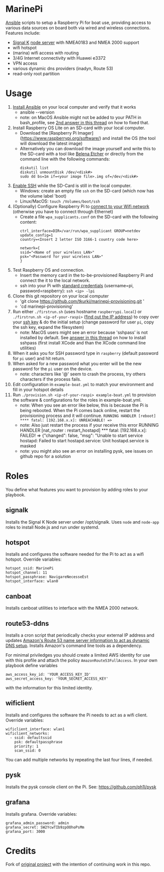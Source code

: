 MarinePi
========

[Ansible](https://en.wikipedia.org/wiki/Ansible_(software)) scripts to setup a Raspberry Pi for boat use, providing access to various data sources on board both via wired and wireless connections. Features include:
- [Signal K](http://signalk.org/) [node server](https://github.com/SignalK/signalk-server-node) with NMEA0183 and NMEA 2000 support
- wifi hotspot
- (marina) wifi access with routing
- 3/4G Internet connectivity with Huawei e3372
- VPN access
- various dynamic dns providers (inadyn, Route 53)
- read-only root partition

Usage
=====

1. [Install Ansible](http://docs.ansible.com/ansible/intro_installation.html) on your local computer and verify that it works
    - ansible --version
    - note: on MacOS Ansible might not be added to your PATH in bash_profile, see [2nd answer in this thread](https://stackoverflow.com/questions/35898734/pip-installs-packages-successfully-but-executables-not-found-from-command-line/35899029) on how to fixed that.
1. Install Raspberry OS Lite on an SD-card with your local computer.
    - Download the [Raspberry Pi Imager] (https://www.raspberrypi.org/software/) and install the OS (the tool will download the latest image)
    - Alternatively you can download the image yourself and write this to the SD-card with a tool like [Belena Etcher](https://www.balena.io/etcher/) or directly from the command line with the following commands:
        ```
        diskutil list
        diskutil unmountDisk /dev/<disk#>
        sudo dd bs=1m if=<your image file>.img of=/dev/<disk#>
        ```
1. [Enable SSH](https://www.raspberrypi.org/documentation/remote-access/ssh/) while the SD-Card is still in the local computer.
    - Windows: create an empty file `ssh` on the SD-card (which now has the volume label 'boot)
    - Linux/MacOS: `touch /Volumes/boot/ssh`
1. (Optionally) Configure Raspberry Pi to [connect to your Wifi network](https://www.raspberrypi.org/documentation/configuration/wireless/headless.md) (otherwise you have to connect through Ethernet)
    - Create a file `wpa_supplicants.conf` on the SD-card with the following content:
        ```
        ctrl_interface=DIR=/var/run/wpa_supplicant GROUP=netdev
        update_config=1
        country=<Insert 2 letter ISO 3166-1 country code here>

        network={
        ssid="<Name of your wireless LAN>"
        psk="<Password for your wireless LAN>"
        }
       ```
1. Test Raspberry OS and connection.
    - Insert the memory card in the to-be-provisioned Raspberry Pi and connect the it to the local network.
    - ssh into your Pi with [standard credentials](https://www.raspberrypi.org/documentation/linux/usage/users.md) (username=pi, password=raspberry):
            `ssh <ip> -lpi`
1. Clone this git repository on your local computer
    - 'git clone https://github.com/tkurki/marinepi-provisioning.git '
    - 'cd marinepi-provisioning'
1. Run either `./firstrun.sh` (uses hostname `raspberrypi.local`) or `./firstrun.sh <ip-of-your-raspi>` ([find out the IP address](https://www.raspberrypi.org/documentation/remote-access/ip-address.md)) to copy over your [ssh key](https://www.raspberrypi.org/documentation/remote-access/ssh/passwordless.md) & do the initial setup (change password for user `pi`, copy the ssh key, expand the filesystem)
    - note: MacOS users might see an error because 'sshpass' is not installed by default. See [answer in this thread](https://stackoverflow.com/questions/32255660/how-to-install-sshpass-on-mac) on how to install sshpass (first install XCode and than the XCode command line utilities)
1. When it asks you for SSH password type in `raspberry` (default password for `pi` user) and hit return.
1. When asked for a new password what you enter will be the new password for the `pi` user on the device.
    - note: characters like '@' seem to crash the process, try others characters if the process fails.
1. Edit configuration in `example-boat.yml` to match your environment and fill in your hotspot details
1. Run `./provision.sh <ip-of-your-raspi> example-boat.yml` to provision the software & configurations for the roles in example-boat.yml.
    - note: When you see an error like below, this is because the Pi is being rebooted. When the Pi comes back online, restart the provisioning process and it will continue.
    `RUNNING HANDLER [reboot] ****
    fatal: [192.168.x.x]: UNREACHABLE! =>`
    - note: Also just restart the process if your receive this error
    RUNNING HANDLER [nat_router : restart_hostapd] ***
    fatal: [192.168.x.x]: FAILED! => {"changed": false, "msg": "Unable to start service hostapd: Failed to start hostapd.service: Unit hostapd.service is masked
    - note: you might also see an error on installing pysk, see issues on github repo for a solution


Roles
=====

You define what features you want to provision by adding roles to your playbook.

signalk
-------
Installs the Signal K Node server under /opt/signalk. Uses `node` and `node-app` roles to install Node.js and run under systemd.

hotspot
-------
Installs and configures the software needed for the Pi to act as a wifi hotspot. Override variables:
```
hotspot_ssid: MarinePi
hotspot_channel: 11
hotspot_passphrase: NavigareNecesseEst
hotspot_interface: wlan0
```

canboat
-------
Installs canboat utilities to interface with the NMEA 2000 network.

route53-ddns
------------
Installs a cron script that periodically checks your external IP address and updates [Amazon's Route 53 name server information to act as dynamic DNS setup](https://willwarren.com/2014/07/03/roll-dynamic-dns-service-using-amazon-route53/). Installs Amazon's command line tools as a dependency.

For minimal priviledges you should create a limited AWS identity for use with this profile and attach the policy `AmazonRoute53FullAccess`. In your own playbook define variables
```
aws_access_key_id: 'YOUR_ACCESS_KEY_ID'
aws_secret_access_key: 'YOUR_SECRET_ACCESS_KEY'
```
with the information for this limited identity.

wificlient
----------
Installs and configures the software the Pi needs to act as a wifi client. Override variables:
```
wificlient_interface: wlan1
wificlient_networks:
  - ssid: defaultssid
    psk: defaultpassphrase
    priority: 1
    scan_ssid: 0
```
You can add multiple networks by repeating the last four lines, if needed.

pysk
----
Installs the pysk console client on the Pi. See: https://github.com/ph1l/pysk

grafana
-------
Installs grafana. Override variables:
```
grafana_admin_password: admin
grafana_secret: SW2YcwTIb9zpOOhoPsMm
grafana_port: 3000
```

Credits
=======

Fork of [original project](https://github.com/hkapanen/sailpi) with the intention of continuing work in this repo.
